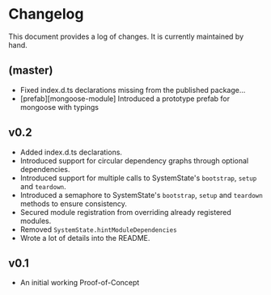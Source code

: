 # Changelog

This document provides a log of changes. It is currently maintained by hand.

## (master)

- Fixed index.d.ts declarations missing from the published package...
- [prefab][mongoose-module] Introduced a prototype prefab for mongoose with typings

## v0.2

- Added index.d.ts declarations.
- Introduced support for circular dependency graphs through optional dependencies.
- Introduced support for multiple calls to SystemState's `bootstrap`, `setup` and `teardown`.
- Introduced a semaphore to SystemState's `bootstrap`, `setup` and `teardown` methods to ensure consistency.
- Secured module registration from overriding already registered modules.
- Removed `SystemState.hintModuleDependencies`
- Wrote a lot of details into the README.


## v0.1

- An initial working Proof-of-Concept